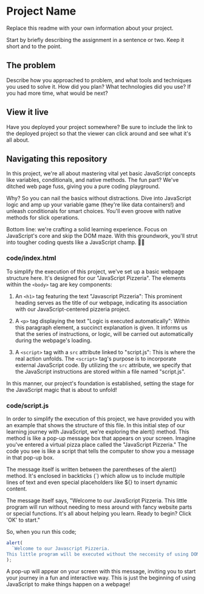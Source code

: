 # Project Name

Replace this readme with your own information about your project.

Start by briefly describing the assignment in a sentence or two. Keep it short and to the point.

## The problem

Describe how you approached to problem, and what tools and techniques you used to solve it. How did you plan? What technologies did you use? If you had more time, what would be next?

## View it live

Have you deployed your project somewhere? Be sure to include the link to the deployed project so that the viewer can click around and see what it's all about.

## Navigating this repository

In this project, we're all about mastering vital yet basic JavaScript concepts like variables, conditionals, and native methods. The fun part? We've ditched web page fuss, giving you a pure coding playground.

Why? So you can nail the basics without distractions. Dive into JavaScript logic and amp up your variable game (they're like data containers!) and unleash conditionals for smart choices. You'll even groove with native methods for slick operations.

Bottom line: we're crafting a solid learning experience. Focus on JavaScript's core and skip the DOM maze. With this groundwork, you'll strut into tougher coding quests like a JavaScript champ. 🚀🌟

### code/index.html

To simplify the execution of this project, we've set up a basic webpage structure here. It's designed for our "JavaScript Pizzeria". The elements within the `<body>` tag are key components:

1. An `<h1>` tag featuring the text "Javascript Pizzeria": This prominent heading serves as the title of our webpage, indicating its association with our JavaScript-centered pizzeria project.

2. A `<p>` tag displaying the text "Logic is executed automatically": Within this paragraph element, a succinct explanation is given. It informs us that the series of instructions, or logic, will be carried out automatically during the webpage's loading.

3. A `<script>` tag with a `src` attribute linked to "script.js": This is where the real action unfolds. The `<script>` tag's purpose is to incorporate external JavaScript code. By utilizing the `src` attribute, we specify that the JavaScript instructions are stored within a file named "script.js".

In this manner, our project's foundation is established, setting the stage for the JavaScript magic that is about to unfold!

### code/script.js

In order to simplify the execution of this project, we have provided you with an example that shows the structure of this file. In this initial step of our learning journey with JavaScript, we're exploring the alert() method. This method is like a pop-up message box that appears on your screen. Imagine you've entered a virtual pizza place called the "JavaScript Pizzeria." The code you see is like a script that tells the computer to show you a message in that pop-up box.

The message itself is written between the parentheses of the alert() method. It's enclosed in backticks (`) which allow us to include multiple lines of text and even special placeholders like ${} to insert dynamic content.

The message itself says, "Welcome to our JavaScript Pizzeria. This little program will run without needing to mess around with fancy website parts or special functions. It's all about helping you learn. Ready to begin? Click 'OK' to start."

So, when you run this code;

```js
alert(
  `Welcome to our Javascript Pizzeria. 
This little program will be executed without the neccesity of using DOM Elements or functions in order to enhance your knowledge, Readt to Start? - Click 'OK' to begin.`
);
```

A pop-up will appear on your screen with this message, inviting you to start your journey in a fun and interactive way. This is just the beginning of using JavaScript to make things happen on a webpage!
